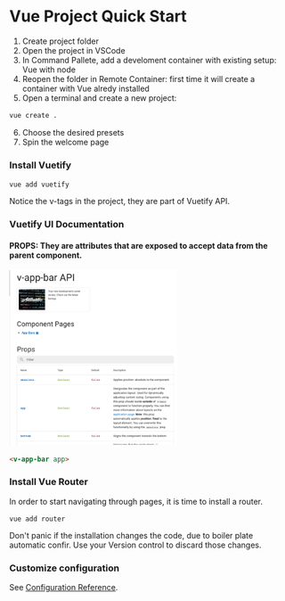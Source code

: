 # Vue Project Quick Start

1. Create project folder
2. Open the project in VSCode
3. In Command Pallete, add a develoment container with existing setup: Vue with node
4. Reopen the folder in Remote Container: first time it will create a container with Vue alredy installed
5. Open a terminal and create a new project:
```bash
vue create .
```
6. Choose the desired presets
7. Spin the welcome page

### Install Vuetify
```
vue add vuetify
```
Notice the v-tags in the project, they are part of Vuetify API.

### Vuetify UI Documentation

#### PROPS: They are attributes that are exposed to accept data from the parent component.

<img style="width: 60%" src='./src/assets/appbarAPI.png'>

```html
<v-app-bar app>
```
### Install Vue Router
In order to start navigating through pages, it is time to install a router.
```
vue add router
```
Don't panic if the installation changes the code, due to boiler plate automatic confir. Use your Version control to discard those changes.










### Customize configuration
See [Configuration Reference](https://cli.vuejs.org/config/).
